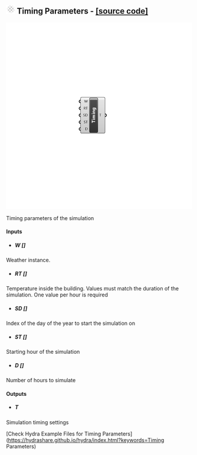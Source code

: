## ![](../../images/icons/Timing_Parameters.png) Timing Parameters - [[source code]](C:\Users\pkastner\Documents\GitHub\Eddy3D\UMCF/Timing%20Parameters.py)

![](../../images/components/Timing_Parameters.png)

Timing parameters of the simulation

#### Inputs
* ##### W []
Weather instance.
* ##### RT []
Temperature inside the building. Values must match the duration of the simulation. One value per hour is required
* ##### SD []
Index of the day of the year to start the simulation on
* ##### ST []
Starting hour of the simulation
* ##### D []
Number of hours to simulate

#### Outputs
* ##### T
Simulation timing settings


[Check Hydra Example Files for Timing Parameters](https://hydrashare.github.io/hydra/index.html?keywords=Timing Parameters)